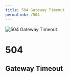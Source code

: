 ```yaml
---
title: 504 Gateway Timeout
permalink: /504
---
```

<div class="status-page-container">
<div>
    <img src="https://s-media-cache-ak0.pinimg.com/originals/ae/07/16/ae0716be5c63609e16d4e47d3787d82a.png" alt="504 Gateway Timeout" />
    <h1>504</h1>
    <h2>Gateway Timeout</h2>
</div>
</div>
